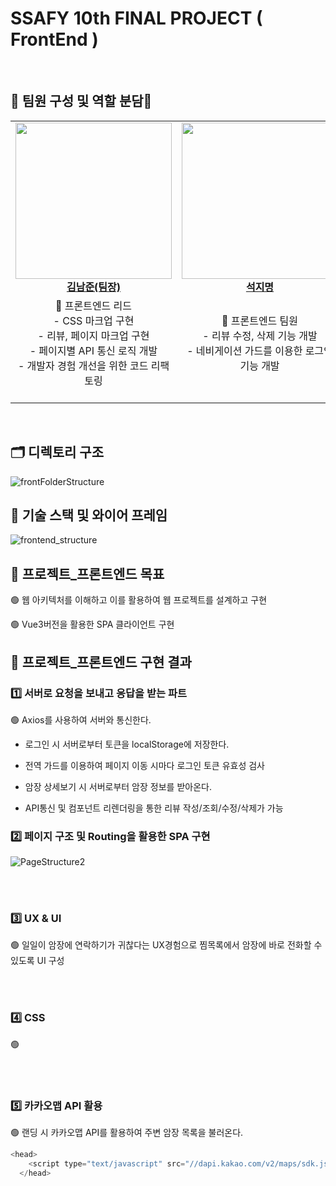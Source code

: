 # SSAFY 10th FINAL PROJECT ( FrontEnd )
<br/>

## 👐 팀원 구성 및 역할 분담👐

<table align="center">
    <tr align="center">
          <td style="min-width: 220px;">
            <a href="https://github.com/NamjunKim12">
              <img src="https://github.com/namjunkim12.png"" width="250">
                <br />
              <b>김남준(팀장)</b>
            </a> 
        </td>
        <td style="min-width: 220px;">
            <a href="https://github.com/jseok0917">
              <img src="https://github.com/ssafy10-seoul07/PJT6-M/assets/69416561/e103b1e7-cbaa-4efe-9cc2-8c15b87b82c6" width="250">
              <br />
              <b>석지명</b>
            </a> 
        </td>
    </tr>
    <tr align="center">
        <td>
        🙋 프론트엔드 리드<br>
        - CSS 마크업 구현<br>
        - 리뷰, 페이지 마크업 구현<br>
        - 페이지별 API 통신 로직 개발<br>
        - 개발자 경험 개선을 위한 코드 리팩토링<br>
        <br/>
        </td>
        <td>
        🙋 프론트엔드 팀원<br>
        - 리뷰 수정, 삭제 기능 개발<br>
        - 네비게이션 가드를 이용한 로그인 기능 개발<br>
        <br/>
        </td>
    </tr>
</table>
<br>

## 🗂️ 디렉토리 구조

![frontFolderStructure](https://github.com/jseok0917/jseok0917/assets/139304962/1e2c3be1-492b-4237-a354-54f52c3cab66)


## 📌 기술 스택 및 와이어 프레임

![frontend_structure](https://github.com/jseok0917/jseok0917/assets/139304962/d8a77c02-66ba-497b-98e5-ff5b913b5675)


## 📌 프로젝트_프론트엔드 목표


🟢 웹 아키텍처를 이해하고 이를 활용하여 웹 프로젝트를 설계하고 구현

🟢 Vue3버전을 활용한 SPA 클라이언트 구현



## 📌 프로젝트_프론트엔드 구현 결과

### 1️⃣ 서버로 요청을 보내고 응답을 받는 파트

🟢 Axios를 사용하여 서버와 통신한다.

  - 로그인 시 서버로부터 토큰을 localStorage에 저장한다.

  - 전역 가드를 이용하여 페이지 이동 시마다 로그인 토큰 유효성 검사

  - 암장 상세보기 시 서버로부터 암장 정보를 받아온다.

  - API통신 및 컴포넌트 리렌더링을 통한 리뷰 작성/조회/수정/삭제가 가능

### 2️⃣ 페이지 구조 및 Routing을 활용한 SPA 구현

![PageStructure2](https://github.com/jseok0917/jseok0917/assets/139304962/9508b3ed-16d2-422a-91c0-d506bbebbca8)

<br>
<br>

### 3️⃣ UX & UI

🟢 일일이 암장에 연락하기가 귀찮다는 UX경험으로 찜목록에서 암장에 바로 전화할 수 있도록
UI 구성

<br>
<br>

### 4️⃣ CSS

🟢

<br>
<br>

### 5️⃣ 카카오맵 API 활용

🟢 랜딩 시 카카오맵 API를 활용하여 주변 암장 목록을 불러온다. 

```javascript
<head>
    <script type="text/javascript" src="//dapi.kakao.com/v2/maps/sdk.js?appkey=af068cfaaa9dcb4e3c1f083f3b9982f0&libraries=services"></script>
  </head>
```

<br>
<br>
